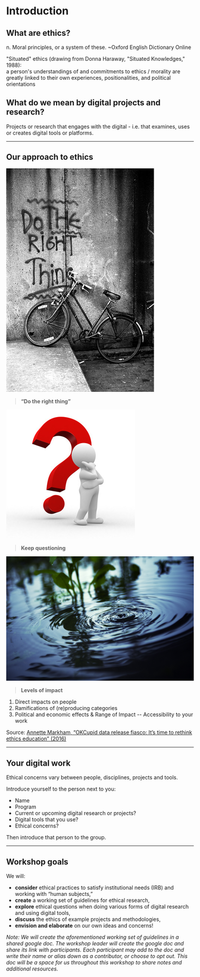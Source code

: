 # Introduction

## What are ethics?

n. Moral principles, or a system of these.
	~Oxford English Dictionary Online

"Situated" ethics (drawing from Donna Haraway, "Situated Knowledges," 1988):  
a person's understandings of and commitments to ethics / morality are greatly linked to their own experiences, positionalities, and political orientations 

## What do we mean by digital projects and research?

Projects or research that engages with the digital - i.e. that examines, uses or creates digital tools or platforms.

******

## Our approach to ethics

![A picture of do the right thing written in spray paint](rightthing.jpeg) 
> **“Do the right thing”**  

![A picture of a figure contemplating next to a big question mark](question.jpeg)  
> **Keep questioning**

![A picture of a water ripple](ripple.jpeg)  
> **Levels of impact** 
1. Direct impacts on people
2. Ramifications of (re)producing categories
3. Political and economic effects
& Range of Impact 
-- Accessibility to your work

Source: [Annette Markham, “OKCupid data release fiasco: It’s time to rethink ethics education” (2016)](http://annettemarkham.com/2016/05/okcupid-data-release-fiasco-its-time-to-rethink-ethics-education/)   

******

## Your digital work

Ethical concerns vary between people, disciplines, projects and tools. 

Introduce yourself to the person next to you:
* Name
* Program
* Current or upcoming digital research or projects? 
* Digital tools that you use?
* Ethical concerns?

Then introduce that person to the group.

******

## Workshop goals

We will:
* **consider** ethical practices to satisfy institutional needs (IRB) and working with “human subjects,”
* **create** a working set of guidelines for ethical research,
* **explore** ethical questions when doing various forms of digital research and using digital tools,
* **discuss** the ethics of example projects and methodologies,
* **envision and elaborate** on our own ideas and concerns!

*Note: We will create the aforementioned working set of guidelines in a shared google doc. The workshop leader will create the google doc and share its link with participants. Each participant may add to the doc and write their name or alias down as a contributor, or choose to opt out. This doc will be a space for us throughout this workshop to share notes and additional resources.* 

